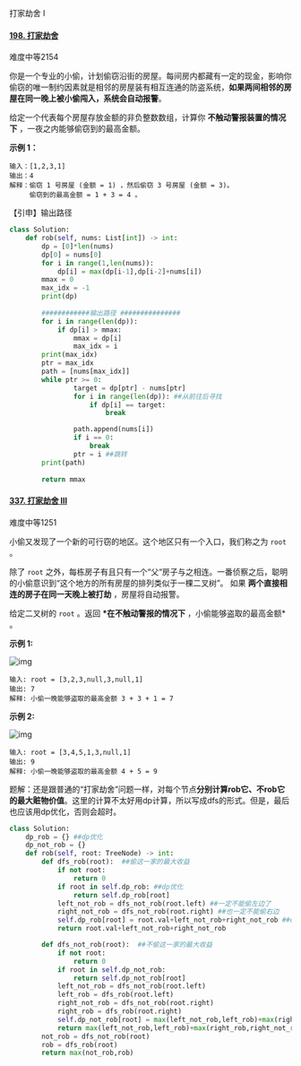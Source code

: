 打家劫舍 I

#### [198. 打家劫舍](https://leetcode.cn/problems/house-robber/)

难度中等2154

你是一个专业的小偷，计划偷窃沿街的房屋。每间房内都藏有一定的现金，影响你偷窃的唯一制约因素就是相邻的房屋装有相互连通的防盗系统，**如果两间相邻的房屋在同一晚上被小偷闯入，系统会自动报警**。

给定一个代表每个房屋存放金额的非负整数数组，计算你 **不触动警报装置的情况下** ，一夜之内能够偷窃到的最高金额。

 

**示例 1：**

```
输入：[1,2,3,1]
输出：4
解释：偷窃 1 号房屋 (金额 = 1) ，然后偷窃 3 号房屋 (金额 = 3)。
     偷窃到的最高金额 = 1 + 3 = 4 。
```

【引申】输出路径

```python
class Solution:
    def rob(self, nums: List[int]) -> int:
        dp = [0]*len(nums)
        dp[0] = nums[0]
        for i in range(1,len(nums)):
            dp[i] = max(dp[i-1],dp[i-2]+nums[i])
        mmax = 0
        max_idx = -1
        print(dp)
        
        ############输出路径 ###############
        for i in range(len(dp)):
            if dp[i] > mmax:
                mmax = dp[i]
                max_idx = i
        print(max_idx)
        ptr = max_idx
        path = [nums[max_idx]]
        while ptr >= 0:
                target = dp[ptr] - nums[ptr]
                for i in range(len(dp)): ##从前往后寻找
                    if dp[i] == target:
                        break

                path.append(nums[i])
                if i == 0:
                    break
                ptr = i ##跳转
        print(path)
                
        return mmax
```



#### [337. 打家劫舍 III](https://leetcode-cn.com/problems/house-robber-iii/)

难度中等1251

小偷又发现了一个新的可行窃的地区。这个地区只有一个入口，我们称之为 `root` 。

除了 `root` 之外，每栋房子有且只有一个“父“房子与之相连。一番侦察之后，聪明的小偷意识到“这个地方的所有房屋的排列类似于一棵二叉树”。 如果 **两个直接相连的房子在同一天晚上被打劫** ，房屋将自动报警。

给定二叉树的 `root` 。返回 **\*在不触动警报的情况下** ，小偷能够盗取的最高金额* 。

 

**示例 1:**

![img](https://assets.leetcode.com/uploads/2021/03/10/rob1-tree.jpg)

```
输入: root = [3,2,3,null,3,null,1]
输出: 7 
解释: 小偷一晚能够盗取的最高金额 3 + 3 + 1 = 7
```

**示例 2:**

![img](https://assets.leetcode.com/uploads/2021/03/10/rob2-tree.jpg)

```
输入: root = [3,4,5,1,3,null,1]
输出: 9
解释: 小偷一晚能够盗取的最高金额 4 + 5 = 9
```

题解：还是跟普通的“打家劫舍”问题一样，对每个节点**分别计算rob它、不rob它的最大赃物价值**。这里的计算不太好用dp计算，所以写成dfs的形式。但是，最后也应该用dp优化，否则会超时。

```python
class Solution:
    dp_rob = {} ##dp优化
    dp_not_rob = {}
    def rob(self, root: TreeNode) -> int:
        def dfs_rob(root):  ##偷这一家的最大收益
            if not root:
                return 0
            if root in self.dp_rob: ##dp优化
                return self.dp_rob[root]
            left_not_rob = dfs_not_rob(root.left) ##一定不能偷左边了
            right_not_rob = dfs_not_rob(root.right) ##也一定不能偷右边
            self.dp_rob[root] = root.val+left_not_rob+right_not_rob ##dp优化
            return root.val+left_not_rob+right_not_rob

        def dfs_not_rob(root):  ##不偷这一家的最大收益
            if not root:
                return 0
            if root in self.dp_not_rob:
                return self.dp_not_rob[root]
            left_not_rob = dfs_not_rob(root.left)
            left_rob = dfs_rob(root.left)
            right_not_rob = dfs_not_rob(root.right)
            right_rob = dfs_rob(root.right)
            self.dp_not_rob[root] = max(left_not_rob,left_rob)+max(right_rob,right_not_rob)
            return max(left_not_rob,left_rob)+max(right_rob,right_not_rob)
        not_rob = dfs_not_rob(root)
        rob = dfs_rob(root)
        return max(not_rob,rob)
```

